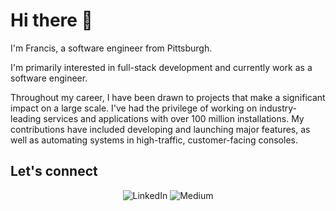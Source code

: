 # Hi there 👋

I'm Francis, a software engineer from Pittsburgh.

I'm primarily interested in full-stack development and currently work as a software engineer.

Throughout my career, I have been drawn to projects that make a significant impact on a large scale. I've had the privilege of working on industry-leading services and applications with over 100 million installations. My contributions have included developing and launching major features, as well as automating systems in high-traffic, customer-facing consoles.

## Let's connect

<p align="center">
  <a href="https://www.linkedin.com/in/francis360/" target="_blank" style="text-decoration: none; display: inline-block; border: none; margin: 0; padding: 0;">
    <img src="https://img.shields.io/badge/LINKEDIN-0A66C2?style=for-the-badge&logo=linkedin&logoColor=white" alt="LinkedIn" style="border: none; margin: 0;">
  </a>
  <a href="https://medium.com/@francis220" target="_blank" style="text-decoration: none; display: inline-block; border: none; margin: 0; padding: 0;">
    <img src="https://img.shields.io/badge/PERSONAL%20WEBSITE-000000?style=for-the-badge&logo=medium&logoColor=white" alt="Medium" style="border: none; margin: 0;">
  </a>
</p>


